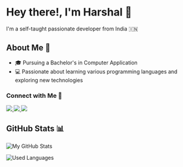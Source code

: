 # Hey there!, I'm Harshal 👋

I'm a self-taught passionate developer from India 🇮🇳

## About Me 🚀

- 🎓 Pursuing a Bachelor's in Computer Application
- 💻 Passionate about learning various programming languages and exploring new technologies

### Connect with Me 🤝

<p align="left">
  <a href="mailto:harshalsawant2004h@gmail.com">
    <img src="https://img.shields.io/badge/Gmail-D14836?style=for-the-badge&logo=gmail&logoColor=white" />
  </a>
  <a href="https://linkedin.com/in/haarshalsawant">
    <img src="https://img.shields.io/badge/LinkedIn-0077B5?style=for-the-badge&logo=linkedin&logoColor=white" />
  </a>
  <a href="https://twitter.com/haarshalsawant">
    <img src="https://img.shields.io/badge/Twitter-1DA1F2?style=for-the-badge&logo=twitter&logoColor=white" />
  </a>
</p>

## GitHub Stats 📊

![My GitHub Stats](https://github-readme-stats.vercel.app/api?username=c0d3h01&show_icons=true&theme=radical)

![Used Languages](https://github-readme-stats.vercel.app/api/top-langs/?username=c0d3h01&layout=compact&theme=radical)
